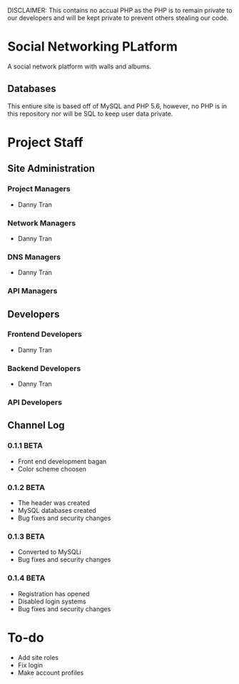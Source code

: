 DISCLAIMER: This contains no accual PHP as the PHP is to remain private to our developers and will be kept private to prevent others stealing our code.

# Social Networking PLatform
A social network platform with walls and albums.

## Databases
This entiure site is based off of MySQL and PHP 5.6, however, no PHP is in this repository nor will be SQL to keep user data private.

# Project Staff
## Site Administration
### Project Managers
- Danny Tran

### Network Managers
- Danny Tran

### DNS Managers
- Danny Tran

### API Managers

## Developers
### Frontend Developers
- Danny Tran

### Backend Developers
- Danny Tran

### API Developers


## Channel Log
### 0.1.1 BETA
- Front end development bagan
- Color scheme choosen

### 0.1.2 BETA
- The header was created
- MySQL databases created
- Bug fixes and security changes

### 0.1.3 BETA
- Converted to MySQLi
- Bug fixes and security changes

### 0.1.4 BETA
- Registration has opened
- Disabled login systems
- Bug fixes and security changes


# To-do
- Add site roles
- Fix login
- Make account profiles
